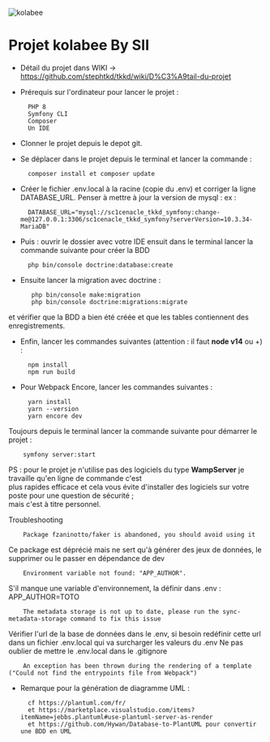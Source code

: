 ![kolabee](https://kolabee.com/wp-content/uploads/2020/12/Kolabee-Logotype.png)


# Projet kolabee By SII

* Détail du projet dans WIKI -> https://github.com/stephtkd/tkkd/wiki/D%C3%A9tail-du-projet

* Prérequis sur l'ordinateur pour lancer le projet :

        PHP 8
        Symfony CLI
        Composer
        Un IDE

* Clonner le projet depuis le depot git.


* Se déplacer dans le projet depuis le terminal et lancer la commande :
    
        composer install et composer update     

* Créer le fichier .env.local à la racine (copie du .env) et corriger la ligne DATABASE_URL. Penser à mettre à jour la version de mysql :
ex : 

        DATABASE_URL="mysql://sc1cenacle_tkkd_symfony:change-me@127.0.0.1:3306/sc1cenacle_tkkd_symfony?serverVersion=10.3.34-MariaDB"
    
* Puis : ouvrir le dossier avec votre IDE ensuit dans le terminal lancer la commande suivante pour créer la BDD
            
        php bin/console doctrine:database:create

* Ensuite lancer la migration avec doctrine :

         php bin/console make:migration
         php bin/console doctrine:migrations:migrate
et vérifier que la BDD a bien été créée et que les tables contiennent des enregistrements.


* Enfin, lancer les commandes suivantes (attention : il faut **node v14** ou +) :


        npm install
        npm run build
        
* Pour Webpack Encore, lancer les commandes suivantes :
        
        yarn install
        yarn --version
        yarn encore dev
        
Toujours depuis le terminal lancer la commande suivante pour démarrer le projet :

        symfony server:start

PS : pour le projet je n'utilise pas des logiciels du type **WampServer** je travaille qu'en ligne de commande c'est  
plus rapides efficace et cela vous évite d'installer des logiciels sur votre poste pour une question de sécurité ;  
mais c'est à titre personnel.



Troubleshooting

        Package fzaninotto/faker is abandoned, you should avoid using it
Ce package est déprécié mais ne sert qu'à générer des jeux de données, le supprimer ou le passer en dépendance de dev

        Environment variable not found: "APP_AUTHOR".  
S'il manque une variable d'environnement, la définir dans .env : APP_AUTHOR=TOTO

        The metadata storage is not up to date, please run the sync-metadata-storage command to fix this issue
Vérifier l'url de la base de données dans le .env, si besoin redéfinir cette url dans un fichier .env.local qui va surcharger les valeurs du .env
Ne pas oublier de mettre le .env.local dans le .gitignore


        An exception has been thrown during the rendering of a template ("Could not find the entrypoints file from Webpack")
        
      
* Remarque pour la génération de diagramme UML :

        cf https://plantuml.com/fr/
        et https://marketplace.visualstudio.com/items?itemName=jebbs.plantuml#use-plantuml-server-as-render
        et https://github.com/Hywan/Database-to-PlantUML pour convertir une BDD en UML



